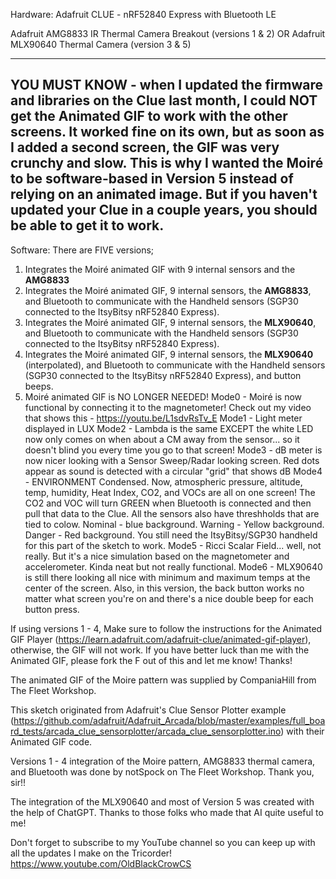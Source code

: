 Hardware:
Adafruit CLUE - nRF52840 Express with Bluetooth LE

Adafruit AMG8833 IR Thermal Camera Breakout (versions 1 & 2)
OR
Adafruit MLX90640 Thermal Camera (version 3 & 5)

-----------------------------
YOU MUST KNOW - when I updated the firmware and libraries on the Clue last month, I could NOT get the Animated GIF to work with the other screens. It worked fine on its own, but as soon as I added a second screen, the GIF was very crunchy and slow. This is why I wanted the Moiré to be software-based in Version 5 instead of relying on an animated image. But if you haven't updated your Clue in a couple years, you should be able to get it to work.
----------------------------

Software:
There are FIVE versions; 
1. Integrates the Moiré animated GIF with 9 internal sensors and the **AMG8833**
2. Integrates the Moiré animated GIF, 9 internal sensors, the **AMG8833**, and Bluetooth to communicate with the Handheld sensors (SGP30 connected to the ItsyBitsy nRF52840 Express).
3. Integrates the Moiré animated GIF, 9 internal sensors, the **MLX90640**, and Bluetooth to communicate with the Handheld sensors (SGP30 connected to the ItsyBitsy nRF52840 Express).
4. Integrates the Moiré animated GIF, 9 internal sensors, the **MLX90640** (interpolated), and Bluetooth to communicate with the Handheld sensors (SGP30 connected to the ItsyBitsy nRF52840 Express), and button beeps.
5. Moiré animated GIF is NO LONGER NEEDED!
   Mode0 - Moiré is now functional by connecting it to the magnetometer! Check out my video that shows this - https://youtu.be/L1sdvRsTv_E
   Mode1 - Light meter displayed in LUX
   Mode2 - Lambda is the same EXCEPT the white LED now only comes on when about a CM away from the sensor... so it doesn't blind you every time you go to that screen!
   Mode3 - dB meter is now nicer looking with a Sensor Sweep/Radar looking screen. Red dots appear as sound is detected with a circular "grid" that shows dB
   Mode4 - ENVIRONMENT Condensed. Now, atmospheric pressure, altitude, temp, humidity, Heat Index, CO2, and VOCs are all on one screen! The CO2 and VOC will turn GREEN when Bluetooth is connected and then pull that data to the Clue. All the sensors also have threshholds that are tied to colow. Nominal - blue background. Warning - Yellow background. Danger - Red background. You still need the ItsyBitsy/SGP30 handheld for this part of the sketch to work.
   Mode5 - Ricci Scalar Field... well, not really. But it's a nice simulation based on the magnetometer and accelerometer. Kinda neat but not really functional.
   Mode6 - MLX90640 is still there looking all nice with minimum and maximum temps at the center of the screen.
   Also, in this version, the back button works no matter what screen you're on and there's a nice double beep for each button press. 

If using versions 1 - 4, Make sure to follow the instructions for the Animated GIF Player (https://learn.adafruit.com/adafruit-clue/animated-gif-player), otherwise, the GIF will not work. 
If you have better luck than me with the Animated GIF, please fork the F out of this and let me know! Thanks!

The animated GIF of the Moire pattern was supplied by CompaniaHill from The Fleet Workshop.

This sketch originated from Adafruit's Clue Sensor Plotter example (https://github.com/adafruit/Adafruit_Arcada/blob/master/examples/full_board_tests/arcada_clue_sensorplotter/arcada_clue_sensorplotter.ino) with their Animated GIF code. 

Versions 1 - 4 integration of the Moire pattern, AMG8833 thermal camera, and Bluetooth was done by notSpock on The Fleet Workshop. Thank you, sir!!

The integration of the MLX90640 and most of Version 5 was created with the help of ChatGPT. Thanks to those folks who made that AI quite useful to me!

Don't forget to subscribe to my YouTube channel so you can keep up with all the updates I make on the Tricorder! https://www.youtube.com/OldBlackCrowCS
